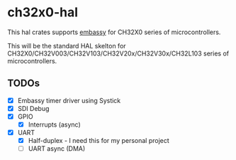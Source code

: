 # ch32x0-hal

This hal crates supports [embassy](https://github.com/embassy-rs/embassy) for CH32X0 series of microcontrollers.

This will be the standard HAL skelton for CH32X0/CH32V003/CH32V103/CH32V20x/CH32V30x/CH32L103 series of microcontrollers.

## TODOs

- [x] Embassy timer driver using Systick
- [x] SDI Debug
- [x] GPIO
  - [x] Interrupts (async)
- [x] UART
  - [x] Half-duplex - I need this for my personal project
  - [ ] UART async (DMA)
